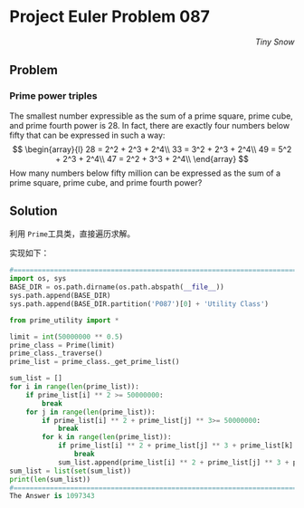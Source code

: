 # Project Euler	Problem 087

<p align="right"><i>Tiny Snow</i></p>



## Problem

### Prime power triples

The smallest number expressible as the sum of a prime square, prime cube, and prime fourth power is 28. In fact, there are exactly four numbers below fifty that can be expressed in such a way:
$$
\begin{array}{l}
28 = 2^2 + 2^3 + 2^4\\
33 = 3^2 + 2^3 + 2^4\\
49 = 5^2 + 2^3 + 2^4\\
47 = 2^2 + 3^3 + 2^4\\
\end{array}
$$
How many numbers below fifty million can be expressed as the sum of a prime square, prime cube, and prime fourth power?



## Solution

利用 `Prime`工具类，直接遍历求解。

实现如下：

```python
#=================================================================================Solution
import os, sys
BASE_DIR = os.path.dirname(os.path.abspath(__file__))
sys.path.append(BASE_DIR)
sys.path.append(BASE_DIR.partition('P087')[0] + 'Utility Class')

from prime_utility import *

limit = int(50000000 ** 0.5)
prime_class = Prime(limit)
prime_class._traverse()
prime_list = prime_class._get_prime_list()

sum_list = []
for i in range(len(prime_list)):
    if prime_list[i] ** 2 >= 50000000:
        break
    for j in range(len(prime_list)):
        if prime_list[i] ** 2 + prime_list[j] ** 3>= 50000000:
            break
        for k in range(len(prime_list)):
            if prime_list[i] ** 2 + prime_list[j] ** 3 + prime_list[k] ** 4 >= 50000000:
                break
            sum_list.append(prime_list[i] ** 2 + prime_list[j] ** 3 + prime_list[k] ** 4)
sum_list = list(set(sum_list))
print(len(sum_list))
#=================================================================================Answer
The Answer is 1097343
```


